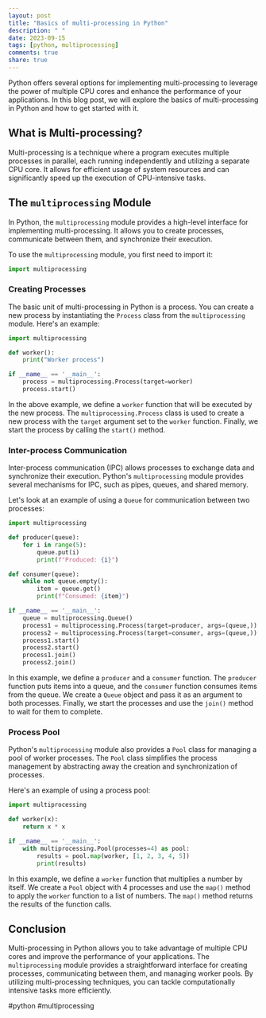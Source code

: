```yaml
---
layout: post
title: "Basics of multi-processing in Python"
description: " "
date: 2023-09-15
tags: [python, multiprocessing]
comments: true
share: true
---
```


Python offers several options for implementing multi-processing to leverage the power of multiple CPU cores and enhance the performance of your applications. In this blog post, we will explore the basics of multi-processing in Python and how to get started with it.

## What is Multi-processing?

Multi-processing is a technique where a program executes multiple processes in parallel, each running independently and utilizing a separate CPU core. It allows for efficient usage of system resources and can significantly speed up the execution of CPU-intensive tasks.

## The `multiprocessing` Module

In Python, the `multiprocessing` module provides a high-level interface for implementing multi-processing. It allows you to create processes, communicate between them, and synchronize their execution.

To use the `multiprocessing` module, you first need to import it:

```python
import multiprocessing
```

### Creating Processes

The basic unit of multi-processing in Python is a process. You can create a new process by instantiating the `Process` class from the `multiprocessing` module. Here's an example:

```python
import multiprocessing

def worker():
    print("Worker process")

if __name__ == '__main__':
    process = multiprocessing.Process(target=worker)
    process.start()
```

In the above example, we define a `worker` function that will be executed by the new process. The `multiprocessing.Process` class is used to create a new process with the `target` argument set to the `worker` function. Finally, we start the process by calling the `start()` method.

### Inter-process Communication

Inter-process communication (IPC) allows processes to exchange data and synchronize their execution. Python's `multiprocessing` module provides several mechanisms for IPC, such as pipes, queues, and shared memory.

Let's look at an example of using a `Queue` for communication between two processes:

```python
import multiprocessing

def producer(queue):
    for i in range(5):
        queue.put(i)
        print(f"Produced: {i}")

def consumer(queue):
    while not queue.empty():
        item = queue.get()
        print(f"Consumed: {item}")

if __name__ == '__main__':
    queue = multiprocessing.Queue()
    process1 = multiprocessing.Process(target=producer, args=(queue,))
    process2 = multiprocessing.Process(target=consumer, args=(queue,))
    process1.start()
    process2.start()
    process1.join()
    process2.join()
```

In this example, we define a `producer` and a `consumer` function. The `producer` function puts items into a queue, and the `consumer` function consumes items from the queue. We create a `Queue` object and pass it as an argument to both processes. Finally, we start the processes and use the `join()` method to wait for them to complete.

### Process Pool

Python's `multiprocessing` module also provides a `Pool` class for managing a pool of worker processes. The `Pool` class simplifies the process management by abstracting away the creation and synchronization of processes.

Here's an example of using a process pool:

```python
import multiprocessing

def worker(x):
    return x * x

if __name__ == '__main__':
    with multiprocessing.Pool(processes=4) as pool:
        results = pool.map(worker, [1, 2, 3, 4, 5])
        print(results)
```

In this example, we define a `worker` function that multiplies a number by itself. We create a `Pool` object with 4 processes and use the `map()` method to apply the `worker` function to a list of numbers. The `map()` method returns the results of the function calls.

## Conclusion

Multi-processing in Python allows you to take advantage of multiple CPU cores and improve the performance of your applications. The `multiprocessing` module provides a straightforward interface for creating processes, communicating between them, and managing worker pools. By utilizing multi-processing techniques, you can tackle computationally intensive tasks more efficiently.

#python #multiprocessing
